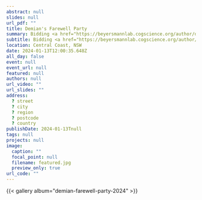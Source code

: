 ```yaml
---
abstract: null
slides: null
url_pdf: ""
title: Demian's Farewell Party
summary: Bidding <a href="https://beyersmannlab.cogscience.org/author/demian-stoyanov/" target="_blank">Demian Stoyanov</a> farewell, who is onto his next adventure after studying in Australia for the past two years.
subtitle: Bidding <a href="https://beyersmannlab.cogscience.org/author/demian-stoyanov/" target="_blank">Demian Stoyanov</a> farewell, who is onto his next adventure after studying in Australia for the past two years.
location: Central Coast, NSW
date: 2024-01-13T12:00:35.648Z
all_day: false
event: null
event_url: null
featured: null
authors: null
url_video: ""
url_slides: ""
address:
  ? street
  ? city
  ? region
  ? postcode
  ? country
publishDate: 2024-01-13Tnull
tags: null
projects: null
image:
  caption: ""
  focal_point: null
  filename: featured.jpg
  preview_only: true
url_code: ""
---
```


{{< gallery album="demian-farewell-party-2024" >}}
